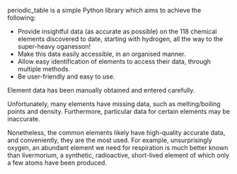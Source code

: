 periodic_table is a simple Python library which aims to achieve the following:

- Provide insightful data (as accurate as possible) on the 118 chemical elements discovered to date,
  starting with hydrogen, all the way to the super-heavy oganesson!
- Make this data easily accessible, in an organised manner.
- Allow easy identification of elements to access their data, through multiple methods.
- Be user-friendly and easy to use.

Element data has been manually obtained and entered carefully.

Unfortunately, many elements have missing data, such as melting/boiling points and density.
Furthermore, particular data for certain elements may be inaccurate.

Nonetheless, the common elements likely have high-quality accurate data, and conveniently, they are the
most used. For example, unsurprisingly oxygen, an abundant element we need for respiration
is much better known than livermorium, a synthetic, radioactive, short-lived element of which
only a few atoms have been produced.